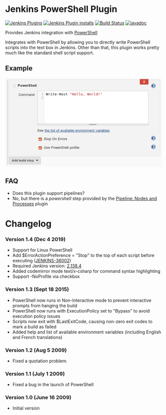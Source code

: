 Jenkins PowerShell Plugin
=========================

[![Jenkins Plugins](https://img.shields.io/jenkins/plugin/v/powershell)](https://github.com/jenkinsci/powershell-plugin/releases)
[![Jenkins Plugin installs](https://img.shields.io/jenkins/plugin/i/powershell)](https://plugins.jenkins.io/powershell)
[![Build Status](https://ci.jenkins.io/buildStatus/icon?job=Plugins/powershell-plugin/master)](https://ci.jenkins.io/blue/organizations/jenkins/Plugins%2Fpowershell-plugin/branches)
[![javadoc](https://img.shields.io/badge/javadoc-available-brightgreen.svg)](https://javadoc.jenkins.io/plugin/powershell/)

Provides Jenkins integration with [PowerShell](http://www.microsoft.com/powershell)

Integrates with PowerShell by allowing you to directly write
PowerShell scripts into the text box in Jenkins. Other than that, this
plugin works pretty much like the standard shell script support.

## Example

![ScreenShot](usage_example.png?raw=true)

## FAQ

- Does this plugin support pipelines?
- No, but there is a _powershell_ step provided by the [Pipeline: Nodes and Processes](https://github.com/jenkinsci/workflow-durable-task-step-plugin) plugin
  

# Changelog

### Version 1.4 (Dec 4 2019)

- Support for Linux PowerShell
- Add $ErrorActionPreference = "Stop" to the top of each script before executing ([JENKINS-36002](https://issues.jenkins-ci.org/browse/JENKINS-36002))
- Required Jenkins version:  [2.138.4](https://jenkins.io/changelog-stable/)
- Added codemirror mode text/x-csharp for command syntax highlighting
- Support -NoProfile via checkbox

### Version 1.3 (Sept 18 2015)

-   PowerShell now runs in Non-Interactive mode to prevent interactive
    prompts from hanging the build
-   PowerShell now runs with ExecutionPolicy set to "Bypass" to avoid
    execution policy issues
-   Scripts now exit with $LastExitCode, causing non-zero exit codes to
    mark a build as failed
-   Added help and list of available environment variables (including
    English and French translations)

### Version 1.2 (Aug 5 2009)

-   Fixed a quotation problem.

### Version 1.1 (July 1 2009)

-   Fixed a bug in the launch of PowerShell

### Version 1.0 (June 16 2009)

-   Initial version
